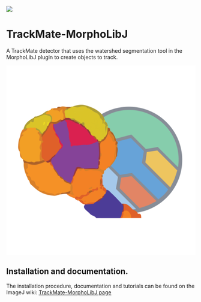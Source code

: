 [![](https://github.com/tinevez/TrackMate-MorphoLibJ/actions/workflows/build-main.yml/badge.svg)](https://github.com/tinevez/TrackMate-MorphoLibJ/actions/workflows/build-main.yml)

# TrackMate-MorphoLibJ

A TrackMate detector that uses the watershed segmentation tool in the MorphoLibJ plugin to create objects to track.

<img src="src/main/resources/images/TrackMateMorphoLibJ-logo.png" alt="TrackMate MorphoLibJ logo" width="600"/>

## Installation and documentation. 

The installation procedure, documentation and tutorials can be found on the ImageJ wiki:
[TrackMate-MorphoLibJ page](https://imagej.net/plugins/trackmate/trackmate-morpholibj)
